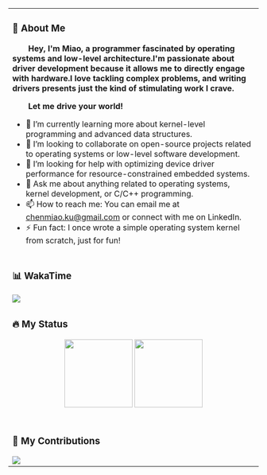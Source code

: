 <table>
<tr><td>

<!-- About me 关于我 -->
### 🤺 About Me

<p><strong>
    &emsp;&emsp;Hey, I'm Miao, a programmer fascinated by operating systems and low-level architecture.I'm passionate about driver development because it allows me to directly engage with hardware.I love tackling complex problems, and writing drivers presents just the kind of stimulating work I crave.
</strong></p>
<p><strong>&emsp;&emsp;Let me drive your world!</strong></p>

- 🌱 I’m currently learning more about kernel-level programming and advanced data structures.  
- 👯 I’m looking to collaborate on open-source projects related to operating systems or low-level software development.  
- 🤔 I’m looking for help with optimizing device driver performance for resource-constrained embedded systems.  
- 💬 Ask me about anything related to operating systems, kernel development, or C/C++ programming.  
- 📫 How to reach me: You can email me at chenmiao.ku@gmail.com or connect with me on LinkedIn.  
- ⚡ Fun fact: I once wrote a simple operating system kernel from scratch, just for fun!  

</td></tr>
  
<tr><td>  
  
<!-- wakatime 统计 -->  
### 📊 WakaTime  
  
<picture>
  <source
    srcset="https://github-readme-stats.vercel.app/api/wakatime?username=ChenMiaoi&layout=compact&text_color=f0f6fc&bg_color=00000000&hide_border=true&hide_title=true"
    media="(prefers-color-scheme: dark)"
  />
  <source
    srcset="https://github-readme-stats.vercel.app/api/wakatime?username=ChenMiaoi&layout=compact&text_color=1f2328&bg_color=00000000&hide_border=true&hide_title=true"
    media="(prefers-color-scheme: light), (prefers-color-scheme: no-preference)"
  />
  <img src="https://github-readme-stats.vercel.app/api/wakatime?username=ChenMiaoi&layout=compact&text_color=f0f6fc&bg_color=00000000&hide_border=true&hide_title=true" />
</picture>

</td></tr>

<tr><td>  

### 🔥 My Status

<div align="center">
  <img align="" height="137px" src="https://github-readme-stats-git-masterrstaa-rickstaa.vercel.app/api?username=ChenMiaoi&hide_title=true&hide_border=true&show_icons=true&include_all_commits=true&line_height=21text_color=000&icon_color=000&bg_color=0,ea6161,ffc64d,fffc4d,52fa5a&theme=graywhite" />
  <img align="" height="137px" src="https://github-readme-stats-git-masterrstaa-rickstaa.vercel.app/api/top-langs/?username=ChenMiaoi&hide_title=true&hide_border=true&layout=compact&langs_count=6&text_color=000&icon_color=fff&bg_color=0,52fa5a,4dfcff,c64dff&theme=graywhite" /><br><br>

</td></tr>

<tr><td>  
  
### 📃 My Contributions  

  <img src="https://github-readme-activity-graph.vercel.app/graph?username=ChenMiaoi&bg_color=010b00&color=99ffb7&line=e1fff1&point=bfffc2&area=true&hide_border=true"/>


</td></tr>

</table>

